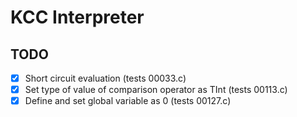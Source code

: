 # KCC Interpreter

## TODO
- [x] Short circuit evaluation (tests 00033.c)
- [x] Set type of value of comparison operator as TInt (tests 00113.c)
- [x] Define and set global variable as 0 (tests 00127.c)
